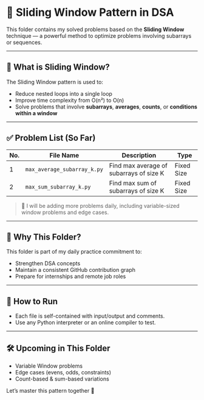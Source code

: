 # 🔁 Sliding Window Pattern in DSA

This folder contains my solved problems based on the **Sliding Window** technique — a powerful method to optimize problems involving subarrays or sequences.

---

## 📌 What is Sliding Window?

The Sliding Window pattern is used to:
- Reduce nested loops into a single loop
- Improve time complexity from O(n²) to O(n)
- Solve problems that involve **subarrays**, **averages**, **counts**, or **conditions within a window**

---

## ✅ Problem List (So Far)

| No. | File Name                   | Description                                   | Type       |
|-----|-----------------------------|-----------------------------------------------|------------|
| 1   | `max_average_subarray_k.py` | Find max average of subarrays of size K       | Fixed Size |
| 2   | `max_sum_subarray_k.py`     | Find max sum of subarrays of size K           | Fixed Size |

> 🔄 I will be adding more problems daily, including variable-sized window problems and edge cases.

---

## 🧠 Why This Folder?

This folder is part of my daily practice commitment to:
- Strengthen DSA concepts
- Maintain a consistent GitHub contribution graph
- Prepare for internships and remote job roles

---

## 📎 How to Run

- Each file is self-contained with input/output and comments.
- Use any Python interpreter or an online compiler to test.

---

## 🛠️ Upcoming in This Folder

- Variable Window problems
- Edge cases (evens, odds, constraints)
- Count-based & sum-based variations

Let’s master this pattern together 💪
